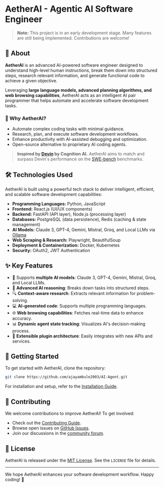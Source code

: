 # AetherAI - Agentic AI Software Engineer


> **Note:** This project is in an early development stage. Many features are still being implemented. Contributions are welcome!

## 🚀 About

**AetherAI** is an advanced AI-powered software engineer designed to understand high-level human instructions, break them down into structured steps, research relevant information, and generate functional code to achieve a given objective. 

Leveraging **large language models, advanced planning algorithms, and web browsing capabilities**, AetherAI acts as an intelligent AI pair programmer that helps automate and accelerate software development tasks.

### 🌟 Why AetherAI? 
- Automate complex coding tasks with minimal guidance.
- Research, plan, and execute software development workflows.
- Enhance productivity with AI-assisted debugging and optimization.   
- Open-source alternative to proprietary AI coding agents.

> **Inspired by [Devin](https://www.cognition-labs.com/introducing-devin) by Cognition AI.** AetherAI aims to match and surpass Devin's performance on the [SWE-bench](https://www.swebench.com/) benchmarks.

## 🛠️ Technologies Used

AetherAI is built using a powerful tech stack to deliver intelligent, efficient, and scalable software development capabilities: 

- **Programming Languages:** Python, JavaScript
- **Frontend:** React.js (UI/UX components)
- **Backend:** FastAPI (API layer), Node.js (processing layer)
- **Databases:** PostgreSQL (data persistence), Redis (caching & state management)
- **AI Models:** Claude 3, GPT-4, Gemini, Mistral, Groq, and Local LLMs via [Ollama](https://ollama.com)
- **Web Scraping & Research:** Playwright, BeautifulSoup
- **Deployment & Containerization:** Docker, Kubernetes
- **Security:** OAuth2, JWT Authentication

## ✨ Key Features

- 🤖 Supports **multiple AI models**: Claude 3, GPT-4, Gemini, Mistral, Groq, and Local LLMs.
- 🧠 **Advanced AI reasoning**: Breaks down tasks into structured steps.
- 🔍 **Context-aware research**: Extracts relevant information for problem-solving.
- 💻 **AI-generated code**: Supports multiple programming languages.
- 🌐 **Web browsing capabilities**: Fetches real-time data to enhance accuracy.
- 📊 **Dynamic agent state tracking**: Visualizes AI's decision-making process.
- 🔌 **Extensible plugin architecture**: Easily integrates with new APIs and services.

## 🚀 Getting Started

To get started with AetherAI, clone the repository:

```bash
git clone https://github.com/ajayambule2003/AI-Agent.git
```

For installation and setup, refer to the [Installation Guide](docs/installation.md).

## 🤝 Contributing

We welcome contributions to improve AetherAI! To get involved:
- Check out the [Contributing Guide](CONTRIBUTING.md).
- Browse open issues on [GitHub Issues](https://github.com/AI-Agent/ajayambule2003/issues).
- Join our discussions in the [community forum](https://github.com/AI-Agent/ajayambule2003/discussions).

## 📜 License

AetherAI is released under the [MIT License](https://opensource.org/licenses/MIT). See the `LICENSE` file for details. 

--- 

We hope AetherAI enhances your software development workflow. Happy coding! 🚀
 
